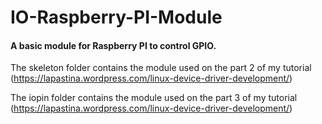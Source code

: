 # IO-Raspberry-PI-Module
#### A basic module for Raspberry PI to control GPIO.

The skeleton folder contains the module used on the part 2 of my tutorial (https://lapastina.wordpress.com/linux-device-driver-development/)

The iopin folder contains the module used on the part 3 of my tutorial (https://lapastina.wordpress.com/linux-device-driver-development/)
